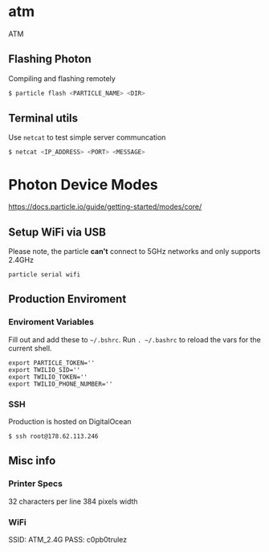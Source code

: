 # atm
ATM

## Flashing Photon
Compiling and flashing remotely

```sh
$ particle flash <PARTICLE_NAME> <DIR>
```

## Terminal utils
Use `netcat` to test simple server communcation

```sh
$ netcat <IP_ADDRESS> <PORT> <MESSAGE>
```

# Photon Device Modes
https://docs.particle.io/guide/getting-started/modes/core/


## Setup WiFi via USB
Please note, the particle **can't** connect to 5GHz networks and only supports 2.4GHz

```
particle serial wifi
```

## Production Enviroment
### Enviroment Variables
Fill out and add these to `~/.bshrc`. Run `. ~/.bashrc` to reload the vars for the current shell.
```
export PARTICLE_TOKEN=''
export TWILIO_SID=''
export TWILIO_TOKEN=''
export TWILIO_PHONE_NUMBER=''
```

### SSH
Production is hosted on DigitalOcean
```
$ ssh root@178.62.113.246
```

## Misc info
### Printer Specs
32 characters per line
384 pixels width

### WiFi
SSID: ATM_2.4G
PASS: c0pb0trulez
